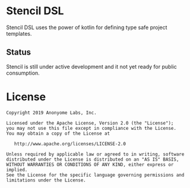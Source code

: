 Stencil DSL
===
Stencil DSL uses the power of kotlin for defining type safe project templates.

Status
---
Stencil is still under active development and it not yet ready for public consumption.

License
===

    Copyright 2019 Anonyome Labs, Inc.

    Licensed under the Apache License, Version 2.0 (the "License");
    you may not use this file except in compliance with the License.
    You may obtain a copy of the License at

       http://www.apache.org/licenses/LICENSE-2.0

    Unless required by applicable law or agreed to in writing, software
    distributed under the License is distributed on an "AS IS" BASIS,
    WITHOUT WARRANTIES OR CONDITIONS OF ANY KIND, either express or implied.
    See the License for the specific language governing permissions and
    limitations under the License.